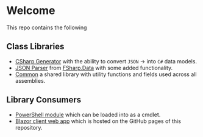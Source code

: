 # Welcome

This repo contains the following
## Class Libraries
* [CSharp Generator](https://github.com/inputfalken/TemplateFactory/tree/master/src/libs/CSharpGenerator) with the ability to convert `JSON` -> into `C#` data models.
* [JSON Parser](https://github.com/inputfalken/JSON2Class/tree/master/src/libs/JsonParser) from [FSharp.Data](https://www.nuget.org/packages/FSharp.Data) with some added functionality.
* [Common](https://github.com/inputfalken/JSON2Class/tree/master/src/libs/Common) a shared library with utility functions and fields used across all assemblies.

## Library Consumers
* [PowerShell module](https://github.com/inputfalken/TemplateFactory/tree/master/src/apps/PowerShellModule) which can be loaded into as a cmdlet.
* [Blazor client web app](https://github.com/inputfalken/TemplateFactory/tree/master/src/apps/GitHubPage) which is hosted on the GitHub pages of this repository.
